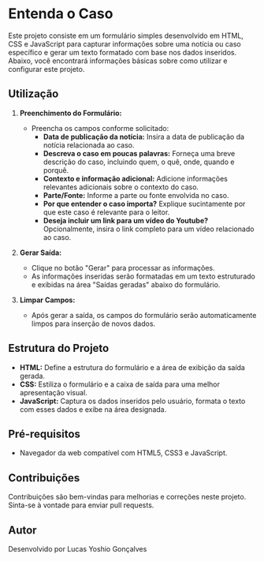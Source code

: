 # Entenda o Caso

Este projeto consiste em um formulário simples desenvolvido em HTML, CSS e JavaScript para capturar informações sobre uma notícia ou caso específico e gerar um texto formatado com base nos dados inseridos. Abaixo, você encontrará informações básicas sobre como utilizar e configurar este projeto.

## Utilização

1. **Preenchimento do Formulário:**

   - Preencha os campos conforme solicitado:
     - **Data de publicação da notícia:** Insira a data de publicação da notícia relacionada ao caso.
     - **Descreva o caso em poucas palavras:** Forneça uma breve descrição do caso, incluindo quem, o quê, onde, quando e porquê.
     - **Contexto e informação adicional:** Adicione informações relevantes adicionais sobre o contexto do caso.
     - **Parte/Fonte:** Informe a parte ou fonte envolvida no caso.
     - **Por que entender o caso importa?** Explique sucintamente por que este caso é relevante para o leitor.
     - **Deseja incluir um link para um vídeo do Youtube?** Opcionalmente, insira o link completo para um vídeo relacionado ao caso.

2. **Gerar Saída:**

   - Clique no botão "Gerar" para processar as informações.
   - As informações inseridas serão formatadas em um texto estruturado e exibidas na área "Saídas geradas" abaixo do formulário.

3. **Limpar Campos:**
   - Após gerar a saída, os campos do formulário serão automaticamente limpos para inserção de novos dados.

## Estrutura do Projeto

- **HTML:** Define a estrutura do formulário e a área de exibição da saída gerada.
- **CSS:** Estiliza o formulário e a caixa de saída para uma melhor apresentação visual.
- **JavaScript:** Captura os dados inseridos pelo usuário, formata o texto com esses dados e exibe na área designada.

## Pré-requisitos

- Navegador da web compatível com HTML5, CSS3 e JavaScript.

## Contribuições

Contribuições são bem-vindas para melhorias e correções neste projeto. Sinta-se à vontade para enviar pull requests.

## Autor

Desenvolvido por Lucas Yoshio Gonçalves

